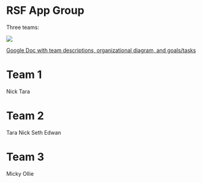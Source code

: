 RSF App Group
=============

Three teams:

<img src="http://i.imgur.com/efmVWEK.jpg">

[Google Doc with team descriptions, organizational diagram, and goals/tasks](https://docs.google.com/a/berkeley.edu/document/d/1pTSaqID6JxPohzLH787dy19iM2VnWdEP0j4ula4_LXo/edit)

Team 1
======
Nick
Tara


Team 2
======
Tara
Nick
Seth
Edwan


Team 3
======
Micky
Ollie
